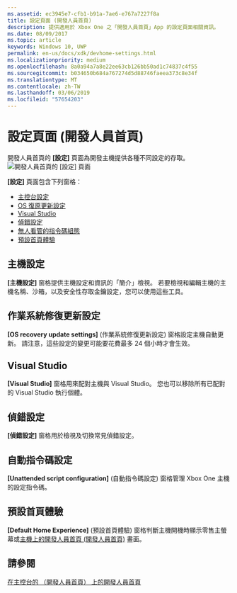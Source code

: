 ```yaml
---
ms.assetid: ec3945e7-cfb1-b91a-7ae6-e767a7227f8a
title: 設定頁面 (開發人員首頁)
description: 提供適用於 Xbox One 之「開發人員首頁」App 的設定頁面相關資訊。
ms.date: 08/09/2017
ms.topic: article
keywords: Windows 10, UWP
permalink: en-us/docs/xdk/devhome-settings.html
ms.localizationpriority: medium
ms.openlocfilehash: 8a0a94a7a8e22ee63cb126bb50ad1c74837c4f55
ms.sourcegitcommit: b034650b684a767274d5d88746faeea373c8e34f
ms.translationtype: MT
ms.contentlocale: zh-TW
ms.lasthandoff: 03/06/2019
ms.locfileid: "57654203"
---
```

# <a name="settings-page-dev-home"></a>設定頁面 (開發人員首頁)
   
  
開發人員首頁的 **\[設定\]** 頁面為開發主機提供各種不同設定的存取。   
 ![開發人員首頁的 [設定] 頁面](images/devhome_settings.png)   
  
**\[設定\]** 頁面包含下列窗格：   
 
   *  [主控台設定](#ID4EEB)  
   *  [OS 復原更新設定](#ID4EOB)  
   *  [Visual Studio](#ID4EYB)  
   *  [偵錯設定](#ID4ECC)  
   *  [無人看管的指令碼組態](#ID4EMC)  
   *  [預設首頁體驗](#ID4E3C)  

 
<a id="ID4EEB"></a>

   

## <a name="console-settings"></a>主機設定  
   
  
**\[主機設定\]** 窗格提供主機設定和資訊的「簡介」檢視。 若要檢視和編輯主機的主機名稱、沙箱，以及安全性存取金鑰設定，您可以使用這些工具。   
  
<a id="ID4EOB"></a>

   

## <a name="os-recovery-update-settings"></a>作業系統修復更新設定  
   
  
**\[OS recovery update settings\]** (作業系統修復更新設定) 窗格設定主機自動更新。 請注意，這些設定的變更可能要花費最多 24 個小時才會生效。   
  
<a id="ID4EYB"></a>

   

## <a name="visual-studio"></a>Visual Studio  
   
  
**\[Visual Studio\]** 窗格用來配對主機與 Visual Studio。 您也可以移除所有已配對的 Visual Studio 執行個體。   
  
<a id="ID4ECC"></a>

   

## <a name="debug-settings"></a>偵錯設定  
   
  
**\[偵錯設定\]** 窗格用於檢視及切換常見偵錯設定。   
  
<a id="ID4EMC"></a>

   

## <a name="unattended-script-configuration"></a>自動指令碼設定  
   
  
**\[Unattended script configuration\]** (自動指令碼設定) 窗格管理 Xbox One 主機的設定指令碼。   
  
<a id="ID4E3C"></a>

   

## <a name="default-home-experience"></a>預設首頁體驗  
   
  
**\[Default Home Experience\]** (預設首頁體驗) 窗格判斷主機開機時顯示零售主螢幕或[主機上的開發人員首頁 (開發人員首頁)](dev-home.md) 畫面。   
  
<a id="ID4EJD"></a>

   

## <a name="see-also"></a>請參閱  
 [在主控台的 （開發人員首頁） 上的開發人員首頁](dev-home.md)

  